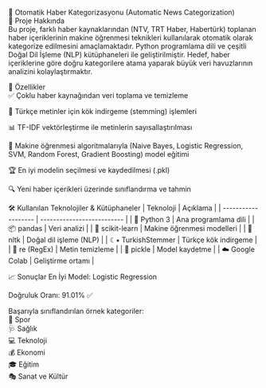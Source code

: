 📰 Otomatik Haber Kategorizasyonu (Automatic News Categorization)  
📌 Proje Hakkında  
Bu proje, farklı haber kaynaklarından (NTV, TRT Haber, Habertürk) toplanan haber içeriklerinin makine öğrenmesi teknikleri kullanılarak otomatik olarak kategorize edilmesini amaçlamaktadır.
Python programlama dili ve çeşitli Doğal Dil İşleme (NLP) kütüphaneleri ile geliştirilmiştir.
Hedef, haber içeriklerine göre doğru kategorilere atama yaparak büyük veri havuzlarının analizini kolaylaştırmaktır.

🚀 Özellikler   
✅ Çoklu haber kaynağından veri toplama ve temizleme

🧠 Türkçe metinler için kök indirgeme (stemming) işlemleri

📊 TF-IDF vektörleştirme ile metinlerin sayısallaştırılması

🤖 Makine öğrenmesi algoritmalarıyla (Naive Bayes, Logistic Regression, SVM, Random Forest, Gradient Boosting) model eğitimi

🏆 En iyi modelin seçilmesi ve kaydedilmesi (.pkl)

🔍 Yeni haber içerikleri üzerinde sınıflandırma ve tahmin

🛠️ Kullanılan Teknolojiler & Kütüphaneler
| Teknoloji           | Açıklama                   |
| ------------------- | -------------------------- |
| 🐍 Python 3         | Ana programlama dili       |
| 📦 pandas           | Veri analizi               |
| 🤖 scikit-learn     | Makine öğrenmesi modelleri |
| 🧠 nltk             | Doğal dil işleme (NLP)     |
| ☾⭑ TurkishStemmer | Türkçe kök indirgeme       |
| 🔡 re (RegEx)       | Metin temizleme            |
| 💾 pickle           | Model kaydetme             |
| ☁️ Google Colab     | Geliştirme ortamı          |


📈 Sonuçlar
En İyi Model: Logistic Regression

Doğruluk Oranı: 91.01% ✅

Başarıyla sınıflandırılan örnek kategoriler:  
🏀 Spor       
🩺 Sağlık         
💻 Teknoloji      
💰 Ekonomi        
🎓 Eğitim       
🎭 Sanat ve Kültür        


